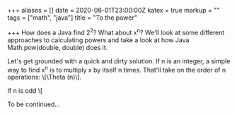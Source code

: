 +++
aliases = []
date = 2020-06-01T23:00:00Z
katex = true
markup = ""
tags = ["math", "java"]
title = "To the power"

+++
How does a Java find 2<sup>2</sup>? What about x<sup>n</sup>? We'll look at some different approaches to calculating powers and take a look at how Java Math.pow(double, double) does it.

Let's get grounded with a quick and dirty solution. If n is an integer, a simple way to find x<sup>n</sup> is to multiply x by itself n times. That'll take on the order of n operations: \\[\Theta (n)\\].

If n is odd \\[

To be continued...